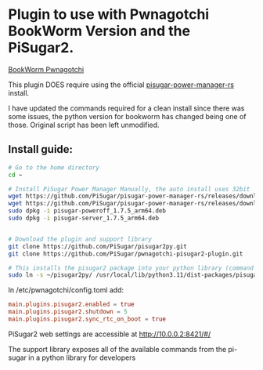 # Plugin to use with Pwnagotchi BookWorm Version and the PiSugar2.
[BookWorm Pwnagotchi](https://github.com/jayofelony/pwnagotchi-bookworm)

This plugin DOES require using the official [pisugar-power-manager-rs](https://github.com/PiSugar/pisugar-power-manager-rs) install. 

I have updated the commands required for a clean install since there was some issues, the python version for bookworm has changed being one of those. Original script has been left unmodified. 

## Install guide:

```bash
# Go to the home directory
cd ~

# Install PiSugar Power Manager Manually, the auto install uses 32bit
wget https://github.com/PiSugar/pisugar-power-manager-rs/releases/download/v1.7.5/pisugar-poweroff_1.7.5_arm64.deb
wget https://github.com/PiSugar/pisugar-power-manager-rs/releases/download/v1.7.5/pisugar-server_1.7.5_arm64.deb
sudo dpkg -i pisugar-poweroff_1.7.5_arm64.deb
sudo dpkg -i pisugar-server_1.7.5_arm64.deb


# Download the plugin and support library
git clone https://github.com/PiSugar/pisugar2py.git
git clone https://github.com/PiSugar/pwnagotchi-pisugar2-plugin.git

# This installs the pisugar2 package into your python library (command updated for jayfelony image using python3.11)
sudo ln -s ~/pisugar2py/ /usr/local/lib/python3.11/dist-packages/pisugar2

```


In /etc/pwnagotchi/config.toml add:
```toml
main.plugins.pisugar2.enabled = true
main.plugins.pisugar2.shutdown = 5
main.plugins.pisugar2.sync_rtc_on_boot = true
```



PiSugar2 web settings are accessible at http://10.0.0.2:8421/#/

The support library exposes all of the available commands from the pi-sugar in a python library for developers
